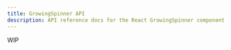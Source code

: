 ```yaml
---
title: GrowingSpinner API
description: API reference docs for the React GrowingSpinner component
---
```


<!-- TODO: Get api from @hrc/spinner -->

WIP
